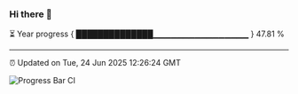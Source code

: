 ### Hi there 👋

⏳ Year progress { ██████████████▁▁▁▁▁▁▁▁▁▁▁▁▁▁▁▁ } 47.81 %

---

⏰ Updated on Tue, 24 Jun 2025 12:26:24 GMT

![Progress Bar CI](https://github.com/code-lakshay/GitHub-Actions-Demo/workflows/Progress%20Bar%20CI/badge.svg)
